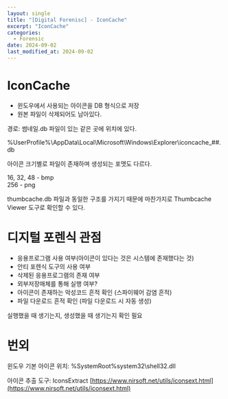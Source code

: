```yaml
---
layout: single
title: "[Digital Forenisc] - IconCache"
excerpt: "IconCache"
categories:
  - Forensic
date: 2024-09-02
last_modified_at: 2024-09-02
---
```


# IconCache

- 윈도우에서 사용되는 아이콘을 DB 형식으로 저장
- 원본 파일이 삭제되어도 남아있다.


경로: 썸네일.db 파일이 있는 같은 곳에 위치에 있다. 

%UserProfile%\AppData\Local\Microsoft\Windows\Explorer\iconcache_##.db 

아이콘 크기별로 파일이 존재하며 생성되는 포맷도 다르다.<br>

16, 32, 48 - bmp<br>
256 - png<br>

thumbcache.db 파일과 동일한 구조를 가지기 때문에 
마찬가지로 Thumbcache Viewer 도구로 확인할 수 있다.

# 디지털 포렌식 관점 

- 응용프로그램 사용 여부(아이콘이 있다는 것은 시스템에 존재했다는 것)
- 안티 포렌식 도구의 사용 여부
- 삭제된 응용프로그램의 존재 여부
- 외부저장매체를 통해 실행 여부?
- 아이콘이 존재하는 악성코드 흔적 확인 (스파이웨어 감염 흔적)
- 파일 다운로드 흔적 확인 (파일 다운로드 시 자동 생성)


실행했을 때 생기는지, 생성했을 때 생기는지 확인 필요

# 번외

윈도우 기본 아이콘 위치: %SystemRoot%system32\shell32.dll

아이콘 추출 도구: IconsExtract
[https://www.nirsoft.net/utils/iconsext.html](https://www.nirsoft.net/utils/iconsext.html)

